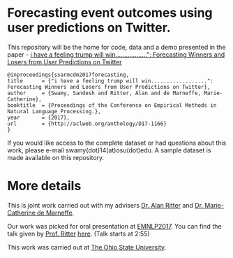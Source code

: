 # Forecasting event outcomes using user predictions on Twitter.



This repository will be the home for code, data and a demo presented in the paper - [i have a feeling trump will win..................": Forecasting Winners and Losers from User Predictions on Twitter](http://aclweb.org/anthology/D17-1166)


    @inproceedings{ssarmcdm2017forecasting,
  	title      = {"i have a feeling trump will win..................": Forecasting Winners and Losers from User Predictions on Twitter},
  	author     = {Swamy, Sandesh and Ritter, Alan and de Marneffe, Marie-Catherine},
  	booktitle  = {Proceedings of the Conference on Empirical Methods in Natural Language Processing.},
  	year       = {2017},
  	url        = {http://aclweb.org/anthology/D17-1166}
  	} 



If you would like access to the complete dataset or had questions about this work, please e-mail swamy(dot)14(at)osu(dot)edu. A sample dataset is made available on this repository.

# More details

This is joint work carried out with my advisers [Dr. Alan Ritter](http://aritter.github.io) and [Dr. Marie-Catherine de Marneffe](http://www.ling.ohio-state.edu/~demarneffe.1/). 


Our work was picked for oral presentation at [EMNLP2017](http://emnlp2017.net/). You can find the talk given by [Prof. Ritter](http://aritter.github.io) [here](https://ku.cloud.panopto.eu/Panopto/Pages/Viewer.aspx?id=b32e970b-9cbe-46de-8174-ee80857397c4). (Talk starts at 2:55)

This work was carried out at [The Ohio State University](https://www.osu.edu/). 
